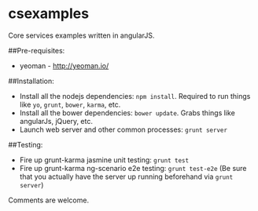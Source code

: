 csexamples
==========

Core services examples written in angularJS.

##Pre-requisites:
+ yeoman - http://yeoman.io/

##Installation:
+ Install all the nodejs dependencies: `npm install`.  Required to run things like `yo`, `grunt`, `bower`, `karma`, etc.
+ Install all the bower dependencies: `bower update`.  Grabs things like angularJs, jQuery, etc.
+ Launch web server and other common processes: `grunt server`

##Testing:
+ Fire up grunt-karma jasmine unit testing: `grunt test`
+ Fire up grunt-karma ng-scenario e2e testing: `grunt test-e2e`
  (Be sure that you actually have the server up running beforehand via `grunt server`)

Comments are welcome.
